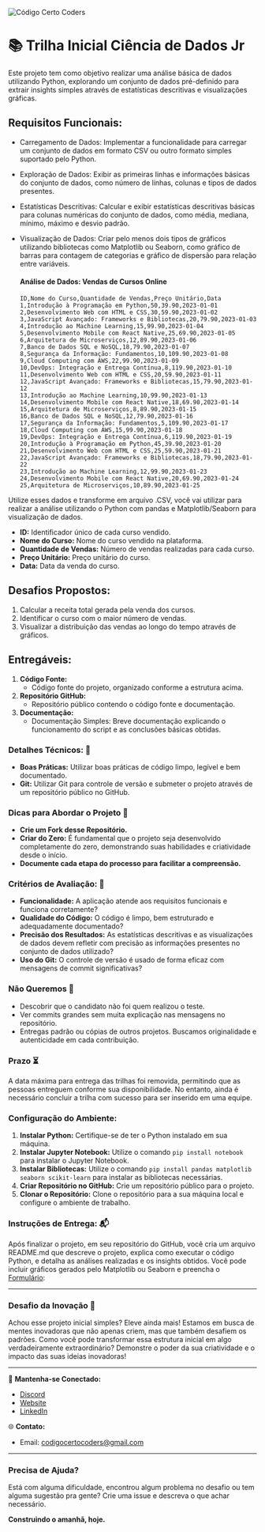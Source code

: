 ![Código Certo Coders](https://utfs.io/f/3b2340e8-5523-4aca-a549-0688fd07450e-j4edu.jfif)

# 📚 Trilha Inicial Ciência de Dados Jr
Este projeto tem como objetivo realizar uma análise básica de dados utilizando Python, explorando um conjunto de dados pré-definido para extrair insights simples através de estatísticas descritivas e visualizações gráficas.

## Requisitos Funcionais:
- Carregamento de Dados: Implementar a funcionalidade para carregar um conjunto de dados em formato CSV ou outro formato simples suportado pelo Python.
- Exploração de Dados: Exibir as primeiras linhas e informações básicas do conjunto de dados, como número de linhas, colunas e tipos de dados presentes.
- Estatísticas Descritivas: Calcular e exibir estatísticas descritivas básicas para colunas numéricas do conjunto de dados, como média, mediana, mínimo, máximo e desvio padrão.
- Visualização de Dados: Criar pelo menos dois tipos de gráficos utilizando bibliotecas como Matplotlib ou Seaborn, como gráfico de barras para contagem de categorias e gráfico de dispersão para relação entre variáveis.

   #### Análise de Dados: Vendas de Cursos Online
   ```plaintext
   ID,Nome do Curso,Quantidade de Vendas,Preço Unitário,Data
   1,Introdução à Programação em Python,50,39.90,2023-01-01
   2,Desenvolvimento Web com HTML e CSS,30,59.90,2023-01-02
   3,JavaScript Avançado: Frameworks e Bibliotecas,20,79.90,2023-01-03
   4,Introdução ao Machine Learning,15,99.90,2023-01-04
   5,Desenvolvimento Mobile com React Native,25,69.90,2023-01-05
   6,Arquitetura de Microserviços,12,89.90,2023-01-06
   7,Banco de Dados SQL e NoSQL,18,79.90,2023-01-07
   8,Segurança da Informação: Fundamentos,10,109.90,2023-01-08
   9,Cloud Computing com AWS,22,99.90,2023-01-09
   10,DevOps: Integração e Entrega Contínua,8,119.90,2023-01-10
   11,Desenvolvimento Web com HTML e CSS,20,59.90,2023-01-11
   12,JavaScript Avançado: Frameworks e Bibliotecas,15,79.90,2023-01-12
   13,Introdução ao Machine Learning,10,99.90,2023-01-13
   14,Desenvolvimento Mobile com React Native,18,69.90,2023-01-14
   15,Arquitetura de Microserviços,8,89.90,2023-01-15
   16,Banco de Dados SQL e NoSQL,12,79.90,2023-01-16
   17,Segurança da Informação: Fundamentos,5,109.90,2023-01-17
   18,Cloud Computing com AWS,15,99.90,2023-01-18
   19,DevOps: Integração e Entrega Contínua,6,119.90,2023-01-19
   20,Introdução à Programação em Python,45,39.90,2023-01-20
   21,Desenvolvimento Web com HTML e CSS,25,59.90,2023-01-21
   22,JavaScript Avançado: Frameworks e Bibliotecas,18,79.90,2023-01-22
   23,Introdução ao Machine Learning,12,99.90,2023-01-23
   24,Desenvolvimento Mobile com React Native,20,69.90,2023-01-24
   25,Arquitetura de Microserviços,10,89.90,2023-01-25
   ```
Utilize esses dados e transforme em arquivo .CSV, você vai utilizar para realizar a análise utilizando o Python com pandas e Matplotlib/Seaborn para visualização de dados.

- **ID:** Identificador único de cada curso vendido.
- **Nome do Curso:** Nome do curso vendido na plataforma.
- **Quantidade de Vendas:** Número de vendas realizadas para cada curso.
- **Preço Unitário:** Preço unitário do curso.
- **Data:** Data da venda do curso.

## Desafios Propostos:
   1. Calcular a receita total gerada pela venda dos cursos.
   2. Identificar o curso com o maior número de vendas.
   3. Visualizar a distribuição das vendas ao longo do tempo através de gráficos.

## Entregáveis:
   1. **Código Fonte:**
      - Código fonte do projeto, organizado conforme a estrutura acima.
   2. **Repositório GitHub:**
      - Repositório público contendo o código fonte e documentação.
   3. **Documentação:**
      - Documentação Simples: Breve documentação explicando o funcionamento do script e as conclusões básicas obtidas.

### Detalhes Técnicos: 🔧
- **Boas Práticas:** Utilizar boas práticas de código limpo, legível e bem documentado.
- **Git:** Utilizar Git para controle de versão e submeter o projeto através de um repositório público no GitHub.

### Dicas para Abordar o Projeto 🌟
- **Crie um Fork desse Repositório.**
- **Criar do Zero:** É fundamental que o projeto seja desenvolvido completamente do zero, demonstrando suas habilidades e criatividade desde o início.
- **Documente cada etapa do processo para facilitar a compreensão.**

### Critérios de Avaliação: 📝
- **Funcionalidade:** A aplicação atende aos requisitos funcionais e funciona corretamente?
- **Qualidade do Código:** O código é limpo, bem estruturado e adequadamente documentado?
- **Precisão dos Resultados:** As estatísticas descritivas e as visualizações de dados devem refletir com precisão as informações presentes no conjunto de dados utilizado?
- **Uso do Git:** O controle de versão é usado de forma eficaz com mensagens de commit significativas?

### Não Queremos 🚫
- Descobrir que o candidato não foi quem realizou o teste.
- Ver commits grandes sem muita explicação nas mensagens no repositório.
- Entregas padrão ou cópias de outros projetos. Buscamos originalidade e autenticidade em cada contribuição.

### Prazo ⏳
A data máxima para entrega das trilhas foi removida, permitindo que as pessoas entreguem conforme sua disponibilidade. No entanto, ainda é necessário concluir a trilha com sucesso para ser inserido em uma equipe.

### **Configuração do Ambiente:**
1. **Instalar Python:** Certifique-se de ter o Python instalado em sua máquina.
2. **Instalar Jupyter Notebook:** Utilize o comando `pip install notebook` para instalar o Jupyter Notebook.
3. **Instalar Bibliotecas:** Utilize o comando `pip install pandas matplotlib seaborn scikit-learn` para instalar as bibliotecas necessárias.
4. **Criar Repositório no GitHub:** Crie um repositório público para o projeto.
5. **Clonar o Repositório:** Clone o repositório para a sua máquina local e configure o ambiente de trabalho.

### Instruções de Entrega: 📬
Após finalizar o projeto, em seu repositório do GitHub, você cria um arquivo README.md que descreve o projeto, explica como executar o código Python, e detalha as análises realizadas e os insights obtidos. Você pode incluir gráficos gerados pelo Matplotlib ou Seaborn e preencha o [Formulário](https://forms.gle/gZViPMTSDV5nidSu6):

---

### Desafio da Inovação 🚀
Achou esse projeto inicial simples? Eleve ainda mais! Estamos em busca de mentes inovadoras que não apenas criem, mas que também desafiem os padrões. Como você pode transformar essa estrutura inicial em algo verdadeiramente extraordinário? Demonstre o poder da sua criatividade e o impacto das suas ideias inovadoras!

---

🔗 **Mantenha-se Conectado:**
- [Discord](https://discord.gg/wzA9FGZHNv)
- [Website](http://www.codigocertocoders.com.br/)
- [LinkedIn](https://www.linkedin.com/company/codigocerto/)
  
🌐 **Contato:**
- Email: codigocertocoders@gmail.com

---

### Precisa de Ajuda?
Está com alguma dificuldade, encontrou algum problema no desafio ou tem alguma sugestão pra gente? Crie uma issue e descreva o que achar necessário.

**Construindo o amanhã, hoje.**
